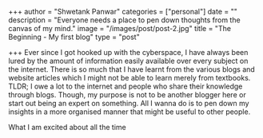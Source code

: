 +++
author = "Shwetank Panwar"
categories = ["personal"]
date = ""
description = "Everyone needs a place to pen down thoughts from the canvas of my mind."
image = "/images/post/post-2.jpg"
title = "The Beginning - My first blog"
type = "post"

+++
Ever since I got hooked up with the cyberspace, I have always been lured by the amount of information easily available over every subject on the internet. There is so much that I have learnt from the various blogs and website articles which I might not be able to learn merely from textbooks. TLDR; I owe a lot to the internet and people who share their knowledge through blogs. Though, my purpose is not to be another blogger here or start out being an expert on something. All I wanna do is to pen down my insights in a more organised manner that might be useful to other people. 

What I am excited about all the time  